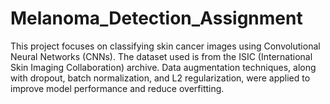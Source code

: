 # Melanoma_Detection_Assignment
This project focuses on classifying skin cancer images using Convolutional Neural Networks (CNNs). The dataset used is from the ISIC (International Skin Imaging Collaboration) archive. Data augmentation techniques, along with dropout, batch normalization, and L2 regularization, were applied to improve model performance and reduce overfitting.
